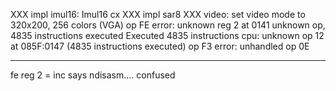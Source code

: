 XXX impl imul16: Imul16   cx
XXX impl sar8
XXX video: set video mode to 320x200, 256 colors (VGA)
op FE error: unknown reg 2 at 0141
unknown op, 4835 instructions executed
Executed 4835 instructions
cpu: unknown op 12 at 085F:0147 (4835 instructions executed)
op F3 error: unhandled op 0E


---
fe reg 2 = inc says ndisasm.... confused
